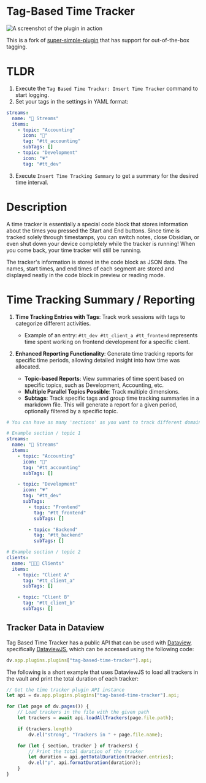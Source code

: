 # Tag-Based Time Tracker 

![A screenshot of the plugin in action](reporting-screenshot.png)

This is a fork of [super-simple-plugin](https://github.com/Ellpeck/ObsidianSimpleTimeTracker) that has support for out-of-the-box tagging.

# TLDR 

1. Execute the `Tag Based Time Tracker: Insert Time Tracker` command to start logging.
2. Set your tags in the settings in YAML format:

```yaml
streams:
  name: "🌊 Streams"
  items:
    - topic: "Accounting"
      icon: "🧮"
      tag: "#tt_accounting"
      subTags: []
    - topic: "Development"
      icon: "💗"
      tag: "#tt_dev"
```

3. Execute `Insert Time Tracking Summary` to get a summary for the desired time interval.

# Description
A time tracker is essentially a special code block that stores information about the times you pressed the Start and End buttons. Since time is tracked solely through timestamps, you can switch notes, close Obsidian, or even shut down your device completely while the tracker is running! When you come back, your time tracker will still be running.

The tracker's information is stored in the code block as JSON data. The names, start times, and end times of each segment are stored and displayed neatly in the code block in preview or reading mode.

# Time Tracking Summary / Reporting

1. **Time Tracking Entries with Tags**: Track work sessions with tags to categorize different activities.
    
    - Example of an entry: `#tt_dev #tt_client_a #tt_frontend` represents time spent working on frontend development for a specific client.
        
2. **Enhanced Reporting Functionality**: Generate time tracking reports for specific time periods, allowing detailed insight into how time was allocated.

    - **Topic-based Reports**: View summaries of time spent based on specific topics, such as Development, Accounting, etc.
    - **Multiple Parallel Topics Possible**: Track multiple dimensions.
    - **Subtags**: Track specific tags and group time tracking summaries in a markdown file. This will generate a report for a given period, optionally filtered by a specific topic.

```yaml
# You can have as many 'sections' as you want to track different domains separately or in parallel

# Example section / topic 1
streams:
  name: "🌊 Streams"
  items:
    - topic: "Accounting"
      icon: "🧮"
      tag: "#tt_accounting"
      subTags: []

    - topic: "Development"
      icon: "💗"
      tag: "#tt_dev"
      subTags:
        - topic: "Frontend"
          tag: "#tt_frontend"
          subTags: []

        - topic: "Backend"
          tag: "#tt_backend"
          subTags: []

# Example section / topic 2
clients: 
  name: "👨🏼‍💼 Clients"
  items:
    - topic: "Client A"
      tag: "#tt_client_a"
      subTags: []

    - topic: "Client B"
      tag: "#tt_client_b"
      subTags: []
```

## Tracker Data in Dataview
Tag Based Time Tracker has a public API that can be used with [Dataview](https://blacksmithgu.github.io/obsidian-dataview/), specifically [DataviewJS](https://blacksmithgu.github.io/obsidian-dataview/api/intro/), which can be accessed using the following code:

```js
dv.app.plugins.plugins["tag-based-time-tracker"].api;
```

The following is a short example that uses DataviewJS to load all trackers in the vault and print the total duration of each tracker:

```js
// Get the time tracker plugin API instance
let api = dv.app.plugins.plugins["tag-based-time-tracker"].api;

for (let page of dv.pages()) {
    // Load trackers in the file with the given path
    let trackers = await api.loadAllTrackers(page.file.path);

    if (trackers.length)
        dv.el("strong", "Trackers in " + page.file.name);

    for (let { section, tracker } of trackers) {
        // Print the total duration of the tracker
        let duration = api.getTotalDuration(tracker.entries);
        dv.el("p", api.formatDuration(duration));
    }
}
```
